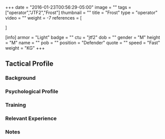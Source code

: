 +++
date = "2016-01-23T00:56:29-05:00"
image = ""
tags = ["operator","JTF2","Frost"]
thumbnail = ""
title = "Frost"
type = "operator"
video = ""
weight = -7
references = [

]

[info]
  armor = "Light"
  badge = ""
  ctu = "jtf2"
  dob = ""
  gender = "M"
  height = "M"
  name = ""
  pob = ""
  position = "Defender"
  quote = ""
  speed = "Fast"
  weight = "KG"
+++

## Tactical Profile

### Background

### Psychological Profile

### Training

### Relevant Experience

### Notes
